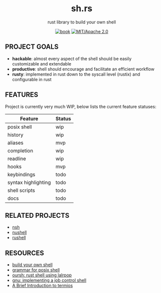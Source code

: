 
<div align="center">

# sh.rs

rust library to build your own shell

[![book](https://img.shields.io/badge/book-website-orange)](#)
[![MIT/Apache 2.0](https://img.shields.io/badge/license-MIT%2FApache-blue.svg)](#)

</div>
<!-- [![build](https://github.com/MrPicklePinosaur/shrs/workflows/Deploy/badge.svg)](https://github.com/MrPicklePinosaur/shrs/actions) -->

## PROJECT GOALS

- **hackable**: almost every aspect of the shell should be easily customizable and extendable
- **productive**: shell should encourage and facilitate an efficient workflow
- **rusty**: implemented in rust down to the syscall level (rustix) and configurable in rust

## FEATURES

Project is currently very much WIP, below lists the current feature statuses:

| Feature | Status |
| --- | --- |
| posix shell | wip |
| history | wip |
| aliases | mvp |
| completion | wip |
| readline | wip |
| hooks | mvp |
| keybindings | todo |
| syntax highlighting | todo |
| shell scripts | todo |
| docs | todo |


## RELATED PROJECTS

- [nsh](https://github.com/nuta/nsh)
- [nushell](https://github.com/nushell/nushell)
- [rushell](https://github.com/hiking90/rushell)

## RESOURCES

- [build your own shell](https://github.com/tokenrove/build-your-own-shell)
- [grammar for posix shell](https://pubs.opengroup.org/onlinepubs/9699919799/utilities/V3_chap02.html#tag_18_10)
- [oursh: rust shell using lalrpop](https://github.com/nixpulvis/oursh)
- [gnu: implementing a job control shell](https://www.gnu.org/software/libc/manual/html_node/Implementing-a-Shell.html)
- [A Brief Introduction to termios](https://blog.nelhage.com/2009/12/a-brief-introduction-to-termios/)
